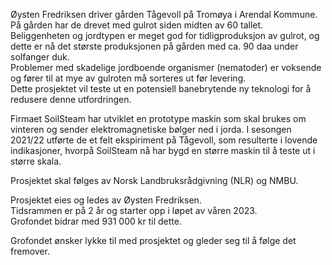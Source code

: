 Øysten Fredriksen driver gården Tågevoll på Tromøya i Arendal Kommune. På gården har de drevet med gulrot siden midten av 60 tallet.  
Beliggenheten og jordtypen er meget god for tidligproduksjon av gulrot, og dette er nå det største produksjonen på gården med ca. 90 daa under solfanger duk.  
Problemer med skadelige jordboende organismer (nematoder) er voksende og fører til at mye av gulroten må sorteres ut før levering.  
Dette prosjektet vil teste ut en potensiell banebrytende ny teknologi for å redusere denne utfordringen.

Firmaet SoilSteam har utviklet en prototype maskin som skal brukes om vinteren og sender elektromagnetiske bølger ned i jorda. I sesongen 2021/22 utførte de et felt ekspiriment på Tågevoll, som resulterte i lovende indikasjoner, hvorpå SoilSteam nå har bygd en større maskin til å teste ut i større skala.  
  
Prosjektet skal følges av Norsk Landbruksrådgivning (NLR) og NMBU.  
  
Prosjektet eies og ledes av Øysten Fredriksen.  
Tidsrammen er på 2 år og starter opp i løpet av våren 2023.  
Grofondet bidrar med 931 000 kr til dette.  
  
Grofondet ønsker lykke til med prosjektet og gleder seg til å følge det fremover.